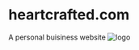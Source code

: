 # heartcrafted.com
A personal buisiness website
![logo]([https://github.com/suhana832/heartcrafted.com/blob/main/Screenshot%20(128).png])
